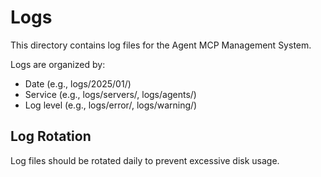 # Logs

This directory contains log files for the Agent MCP Management System.

Logs are organized by:
- Date (e.g., logs/2025/01/)
- Service (e.g., logs/servers/, logs/agents/)
- Log level (e.g., logs/error/, logs/warning/)

## Log Rotation

Log files should be rotated daily to prevent excessive disk usage.